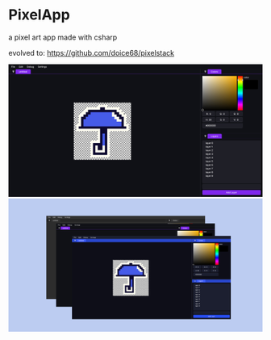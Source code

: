 # PixelApp
 a pixel art app made with csharp

evolved to: https://github.com/doice68/pixelstack

 ![screen shot](/Assets/app.png "screenshot")
 ![screen shot](/Assets/themes.png "screenshot")

